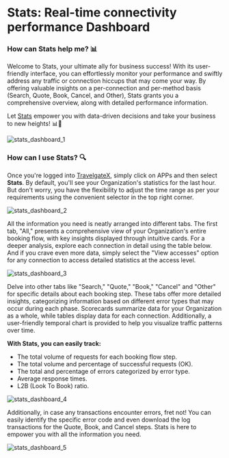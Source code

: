 ﻿---
sidebar_position: 1
---

# Stats: Real-time connectivity performance Dashboard

### How can Stats help me? 📊
Welcome to Stats, your ultimate ally for business success! With its user-friendly interface, you can effortlessly monitor your performance and swiftly address any traffic or connection hiccups that may come your way. By offering valuable insights on a per-connection and per-method basis (Search, Quote, Book, Cancel, and Other), Stats grants you a comprehensive overview, along with detailed performance information.

Let [Stats](https://app.travelgatex.com/apps/stats) empower you with data-driven decisions and take your business to new heights! 📊🚀

![stats_dashboard_1](https://storage.travelgate.com/kbase/stats_dashboard_1.jpg)

### How can I use Stats? 🔍
Once you're logged into [TravelgateX](https://www.travelgatex.com/), simply click on APPs and then select **Stats**. By default, you'll see your Organization's statistics for the last hour. But don't worry, you have the flexibility to adjust the time range as per your requirements using the convenient selector in the top right corner.

![stats_dashboard_2](https://storage.travelgate.com/kbase/stats_dashboard_2.jpg)

All the information you need is neatly arranged into different tabs. The first tab, "All," presents a comprehensive view of your Organization's entire booking flow, with key insights displayed through intuitive cards. For a deeper analysis, explore each connection in detail using the table below. And if you crave even more data, simply select the "View accesses" option for any connection to access detailed statistics at the access level.

![stats_dashboard_3](https://storage.travelgate.com/kbase/stats_dashboard_3.jpg)


Delve into other tabs like "Search," "Quote," "Book," "Cancel" and "Other" for specific details about each booking step. These tabs offer more detailed insights, categorizing information based on different error types that may occur during each phase. Scorecards summarize data for your Organization as a whole, while tables display data for each connection. Additionally, a user-friendly temporal chart is provided to help you visualize traffic patterns over time.

**With Stats, you can easily track:**

- The total volume of requests for each booking flow step.
- The total volume and percentage of successful requests (OK).
- The total and percentage of errors categorized by error type.
- Average response times.
- L2B (Look To Book) ratio.


![stats_dashboard_4](https://storage.travelgate.com/kbase/stats_dashboard_4.jpg)

Additionally, in case any transactions encounter errors, fret not! You can easily identify the specific error code and even download the log transactions for the Quote, Book, and Cancel steps. Stats is here to empower you with all the information you need.

![stats_dashboard_5](https://storage.travelgate.com/kbase/stats_dashboard_5.jpg)

 